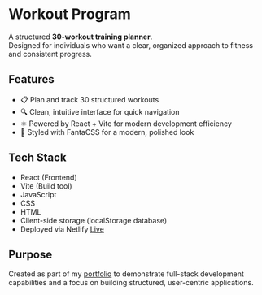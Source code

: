 # Workout Program

A structured **30-workout training planner**.  
Designed for individuals who want a clear, organized approach to fitness and consistent progress.

## Features
- 📋 Plan and track 30 structured workouts  
- 🔍 Clean, intuitive interface for quick navigation  
- ⚛️ Powered by React + Vite for modern development efficiency  
- 🎨 Styled with FantaCSS for a modern, polished look  

## Tech Stack
- React (Frontend)
- Vite (Build tool)  
- JavaScript  
- CSS  
- HTML  
- Client-side storage (localStorage database)
- Deployed via Netlify [Live](https://jww-workoutprogram.netlify.app/)


## Purpose
Created as part of my [portfolio](https://jww-webportfolio.netlify.app/) to demonstrate full-stack development capabilities and a focus on building structured, user-centric applications.

